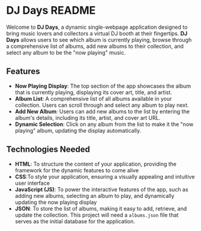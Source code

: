 # DJ Days README

Welcome to **DJ Days**, a dynamic single-webpage application designed to bring music lovers and collectors a virtual DJ booth at their fingertips. **DJ Days** allows users to see which album is currently playing, browse through a comprehensive list of albums, add new albums to their collection, and select any album to be the "now playing" music. 

## Features

- **Now Playing Display**: The top section of the app showcases the album that is currently playing, displaying its cover art, title, and artist.
- **Album List**: A comprehensive list of all albums available in your collection. Users can scroll through and select any album to play next.
- **Add New Album**: Users can add new albums to the list by entering the album's details, including its title, artist, and cover art URL.
- **Dynamic Selection**: Click on any album from the list to make it the "now playing" album, updating the display automatically.

## Technologies Needed

- **HTML**: To structure the content of your application, providing the framework for the dynamic features to come alive
- **CSS**:To style your application, ensuring a visually appealing and intuitive user interface
- **JavaScript (JS)**: To power the interactive features of the app, such as adding new albums, selecting an album to play, and dynamically updating the now playing display
- **JSON**: To store the list of albums, making it easy to add, retrieve, and update the collection. This project will need a `albums.json` file that serves as the initial database for the application.

